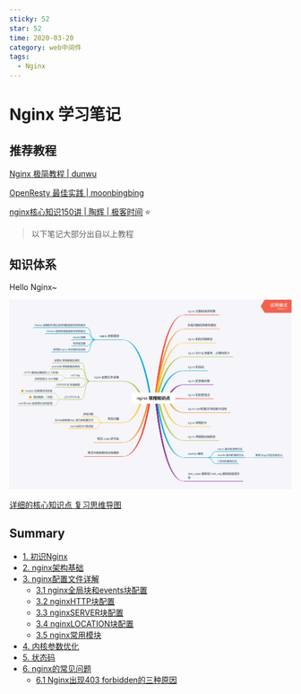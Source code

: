 ```yaml
---
sticky: 52
star: 52
time: 2020-03-20
category: web中间件
tags:
  - Nginx
---
```


# Nginx 学习笔记

## 推荐教程

[Nginx 极简教程 | dunwu](https://dunwu.github.io/nginx-tutorial/#/)

[OpenResty 最佳实践 | moonbingbing](https://moonbingbing.gitbooks.io/openresty-best-practices/content/index.html)

[nginx核心知识150讲 | 陶辉 | 极客时间](https://github.com/russelltao/geektime-nginx) :star:

> 以下笔记大部分出自以上教程

## 知识体系

Hello Nginx~

![](nginx-com-know.png)

[详细的核心知识点 复习思维导图](https://clay-wangzhi.com/nginx-core-know.png)



## Summary

* [1. 初识Nginx](first.md)
* [2. nginx架构基础](framework.md)
* [3. nginx配置文件详解](config.md)
  * [3.1 nginx全局块和events块配置](global-events.md)
  * [3.2 nginxHTTP块配置](http.md)
  * [3.3 nginxSERVER块配置](server.md)
  * [3.4 nginxLOCATION块配置](location.md)
  * [3.5 nginx常用模块](module.md)
* [4. 内核参数优化](core.md)
* [5. 状态码](status.md)
* [6. nginx的常见问题](qa.md)
  * [6.1 Nginx出现403 forbidden的三种原因](forbidden.md)
